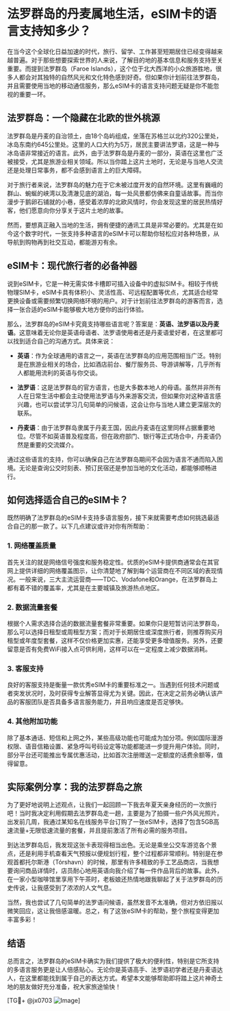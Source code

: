 # 法罗群岛的丹麦属地生活，eSIM卡的语言支持知多少？

在当今这个全球化日益加速的时代，旅行、留学、工作甚至短期居住已经变得越来越普遍。对于那些想要探索世界的人来说，了解目的地的基本信息和服务支持至关重要。而提到法罗群岛（Faroe Islands），这个位于北大西洋的小众旅游胜地，很多人都会对其独特的自然风光和文化特色感到好奇。但如果你计划前往法罗群岛，并且需要使用当地的移动通信服务，那么eSIM卡的语言支持问题无疑是你不能忽视的重要一环。

## 法罗群岛：一个隐藏在北欧的世外桃源

法罗群岛是丹麦的自治领土，由18个岛屿组成，坐落在苏格兰以北约320公里处，冰岛东南约645公里处。这里的人口大约为5万，居民主要讲法罗语，这是一种与冰岛语非常接近的语言。此外，由于法罗群岛是丹麦的一部分，英语在这里也广泛被接受，尤其是旅游业相关领域。所以当你踏上这片土地时，无论是与当地人交流还是处理日常事务，都不会感到语言上的巨大障碍。

对于旅行者来说，法罗群岛的魅力在于它未被过度开发的自然环境。这里有巍峨的群山、蜿蜒的峡湾以及清澈见底的湖泊，每一处风景都仿佛来自童话故事。而当你漫步于鹅卵石铺就的小巷，感受着浓厚的北欧风情时，你会发现这里的居民热情好客，他们愿意向你分享关于这片土地的故事。

然而，要想真正融入当地的生活，拥有便捷的通讯工具是非常必要的。尤其是在如今这个数字时代，一张支持多种语言的eSIM卡可以帮助你轻松应对各种场景，从导航到购物再到社交互动，都能游刃有余。

## eSIM卡：现代旅行者的必备神器

说到eSIM卡，它是一种无需实体卡槽即可插入设备中的虚拟SIM卡。相较于传统物理SIM卡，eSIM卡具有体积小、灵活性高、可远程配置等优点，尤其适合经常更换设备或需要频繁切换网络环境的用户。对于计划前往法罗群岛的游客而言，选择一张合适的eSIM卡能够极大地方便你的出行体验。

那么，法罗群岛的eSIM卡究竟支持哪些语言呢？答案是：**英语、法罗语以及丹麦语**。这意味着无论你是英语母语者、法罗语使用者还是丹麦语爱好者，在这里都可以找到适合自己的沟通方式。具体来说：

- **英语**：作为全球通用的语言之一，英语在法罗群岛的应用范围相当广泛。特别是在旅游业相关的场合，比如酒店前台、餐厅服务员、导游讲解等，几乎所有人都能用流利的英语与你交谈。
  
- **法罗语**：这是法罗群岛的官方语言，也是大多数本地人的母语。虽然并非所有人在日常生活中都会主动使用法罗语与外来游客交流，但如果你对这种语言感兴趣，也可以尝试学习几句简单的问候语，这会让你与当地人建立更深层次的联系。

- **丹麦语**：由于法罗群岛隶属于丹麦王国，因此丹麦语在这里同样占据重要地位。尽管不如英语普及程度高，但在政府部门、银行等正式场合中，丹麦语仍然是重要的交流媒介。

通过这些语言的支持，你可以确保自己在法罗群岛期间不会因为语言不通而陷入困境。无论是查询公交时刻表、预订民宿还是参加当地的文化活动，都能够顺畅进行。

## 如何选择适合自己的eSIM卡？

既然明确了法罗群岛的eSIM卡支持多语言服务，接下来就需要考虑如何挑选最适合自己的那一款了。以下几点建议或许对你有所帮助：

### 1. 网络覆盖质量
首先关注的就是网络信号强度和服务稳定性。优质的eSIM卡提供商通常会在其官网上提供详细的网络覆盖图示，让你清楚地了解到每个运营商在不同区域的表现情况。一般来说，三大主流运营商——TDC、Vodafone和Orange，在法罗群岛上都有着不错的覆盖率，尤其是在主要城镇及旅游热点地区。

### 2. 数据流量套餐
根据个人需求选择合适的数据流量套餐非常重要。如果你只是短暂访问法罗群岛，那么可以选择日租型或周租型方案；而对于长期居住或深度旅行者，则推荐购买月租型或年度型套餐，这样不仅价格更加实惠，还能享受更多增值服务。另外，还要留意是否有免费WiFi接入点可供利用，这样可以在一定程度上减少数据消耗。

### 3. 客服支持
良好的客服支持是衡量一款优秀eSIM卡的重要标准之一。当遇到任何技术问题或者突发状况时，及时获得专业解答显得尤为关键。因此，在决定之前务必确认该产品的客服团队是否具备多语言服务能力，并且响应速度是否足够快。

### 4. 其他附加功能
除了基本通话、短信和上网之外，某些高级功能也可能成为加分项。例如国际漫游权限、语音信箱设置、紧急呼叫号码设定等功能都能进一步提升用户体验。同时，部分平台还可能推出专属优惠活动，比如首次注册赠送一定额度的话费余额等，值得留意。

## 实际案例分享：我的法罗群岛之旅

为了更好地说明上述观点，让我们一起回顾一下我去年夏天亲身经历的一次旅行吧！当时我决定利用假期去法罗群岛走一趟，主要是为了拍摄一些户外风光照片。出发前几周，我通过某知名在线服务平台订购了一张eSIM卡，选择了包含5GB高速流量+无限低速流量的套餐，并且提前激活了所有必需的服务项目。

到达法罗群岛后，我发现这张卡表现得相当出色。无论是乘坐公交车游览各个景点，还是利用手机查看天气预报以便规划行程，整个过程都非常顺利。特别是在参观首都托尔斯港（Tórshavn）的时候，那里有许多精致的手工艺品商店，当我想要询问商品详情时，店员耐心地用英语向我介绍了每一件作品背后的故事。此外，在一家小型咖啡馆里享用下午茶时，老板娘还热情地跟我聊起了关于法罗群岛的历史传说，让我感受到了浓浓的人文气息。

当然，我也尝试了几句简单的法罗语问候语，虽然发音不太准确，但对方依旧报以微笑回应，这让我倍感温暖。总之，有了这张eSIM卡的帮助，整个旅程变得更加丰富多彩！

## 结语

总而言之，法罗群岛的eSIM卡确实为我们提供了极大的便利性，特别是它所支持的多语言服务更是让人倍感贴心。无论你是英语高手、法罗语初学者还是丹麦语达人，在这里都能找到属于自己的表达方式。希望本文能够帮助即将踏上这片神奇土地的朋友做好充分准备，祝大家旅途愉快！

[TG💪+ @jx0703 ![Image](https://github.com/user-attachments/assets/dbca1d08-cadb-493c-b0ec-ad6f7a83f270)]